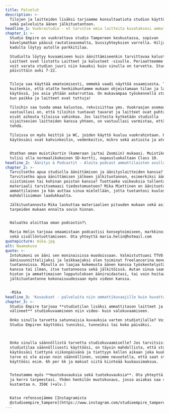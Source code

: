 ```yaml
---
title: Palvelut
description: >-
  Tilojen ja laitteiden lisäksi tarjoamme konsultaatiota studion käyttöönotossa
  sekä palveluita äänen jälkituotantoon.
headline_1: Vuokrastudio - et tarvitse omia laitteita kuvataksesi ammattimaisesti!
chapter_1: >-
  Studio Empire on vuokrattava studio Tampereen keskustassa, sopivan
  kävelymatkan päässä rautatieasemalta, bussiyhteyksien varrella. Hiljaiselta
  kadulta löytyy autolle parkkitilaa.

  Studiolta löytyy kuvaamiseen kuin äänittämiseenkin tarvittavaa kalustoa.
  Laitteet ovat listattu Laitteet ja kalusteet -sivulle.​ Periaatteemme on, että
  voit varata studion juuri niin kauaksi kuin sinulla on tarvetta. Studio on
  päivittäin auki 7-22.


  Tiloja saa käyttää omatoimisesti, emmekä vaadi näyttöä osaamisesta. Toivomme
  kuitenkin, että otatte henkiökuntamme mukaan ohjeistamaan tilan ja laitteiden
  käytössä, jos asia yhtään askarruttaa. On mukavampaa työskennellä studiolla,
  kun paikka ja laitteet ovat tuttuja! 

  Tiloihin saa tuoda omaa kalustoa, rekvisiittaa yms. Vuokraajan asemassa
  vastuullasi on, että tiloihin tuotavat tavarat ja laitteet ovat puhtaita ja
  eivät aiheuta tiloissa vahinkoa. Jos laitteita kytketään studiolla
  sijaitsevien laitteiden kanssa yhteen, on vastuullasi varmistaa, että näin voi
  tehdä.

  Tiloissa on myös keittiö ja WC, joiden käyttö kuuluu vuokrahintaan. Keittiössä
  käytössäsi ovat kahvinkeitin, vedenkeitin, mikro sekä astioita ja aterimia.


  Otathan oman muistikortin (kameraan ja/tai Zoomiin) mukaasi. Muistikortin
  tulisi olla normaalikokoinen SD-kortti, nopeusluokaltaan Class 10.
headline_2: 'Äänitys & Podcastit - Aloita podcast ammattilaisten avulla! '
chapter_2: >-
  Tarvitsetko apua studiolla äänittämisen ja äänityslaitteiden kanssa?
  Tarvitsetko apua äänittämisen jälkeen jälkituotannon, esimerkiksi ääniraitojen
  siistimisen tai kohinan poiston kanssa? Tuottaako vaikeuksia tallentaa
  materiaali tarvitsemaasi tiedostomuotoon? Mika Miettinen on äänituotannon
  ammattilainen ja hän auttaa sinua mielellään, jotta tuotantosi kuulostaa
  mahdollisimman laadukkaalta.

  Jälkituotannosta Mika laskuttaa materiaalien pituuden mukaan sekä asiakkaan
  tarpeiden mukaan ennalta sovin hinnan.


  Haluatko aloittaa oman podcastin?\

  Maria Helin tarjoaa omaamistaan podcastisi konseptoimiseen, markkinointiin
  sekä sisällöntuottamiseen. Ota yhteyttä maria.helin@hotmail.com
quotepicture: mika.jpg
alt: Naamakuva
quote: >-
  Intohimoni on ääni sen moninaisissa muodoissaan. Valmistuttuani TTVO:lta
  äänisuunnittelijaksi ja leikkaajaksi olen toiminut freelancerina monenlaisissa
  tuotannoissa. Minulla on laajaa kokemusta äänen kanssa työskentelystä, kuvan
  kanssa tai ilman, itse tuotannossa sekä jälkitöissä. Autan sinua saamaan
  hiotun ja ammattimaisen lopputuloksen ääniraidastasi, tai voin hoitaa
  jälkituotantonne kokonaisuudessaan myös videon kanssa.


  -Mika
headline_3: 'Kuvaukset - palveluita niin ammattikuvaajille kuin kuvattaville! '
chapter_3: >-
  Studio Empire tarjoaa **studiotilan lisäksi ammattitason laitteet ja
  välineet** studiokuvaamiseen niin video- kuin valokuvaamiseen.

  ​Onko sinulla tarvetta satunnaisia kuvauksia varten studiotilalle? Voit varata
  Studio Empiren käyttöösi tunniksi, tunneiksi tai koko päiväksi. 



  Onko sinulla säännöllistä tarvetta studiokuvaamiselle? Jos tarvitsisit
  studiotilaa säännöllisesti käyttöösi, on täysin mahdollista, että studio olisi
  käytössäsi tiettynä viikonpäivänä ja tiettyyn kellon aikaan joka kuukausi. Jos
  tarve ei ole aivan noin säännöllinen, voimme neuvotella, että saat studion
  käyttöösi esim. 6h per kk ja maksat siitä kiinteää kuukausimaksua.


  Toteutamme myös **muotokuvauksia sekä tuotekuvauksia**. Ota yhteyttä Annikaan
  ja kerro tarpeestasi. Yhden henkilön muotokuvaus, jossa asiakas saa 4-6 kuvaa,
  kustantaa n. 350€ (+alv.)


  Katso refenssejämme [Instagramista
  @studioempire_tampere](https://www.instagram.com/studioempire_tampere/)
---
```


